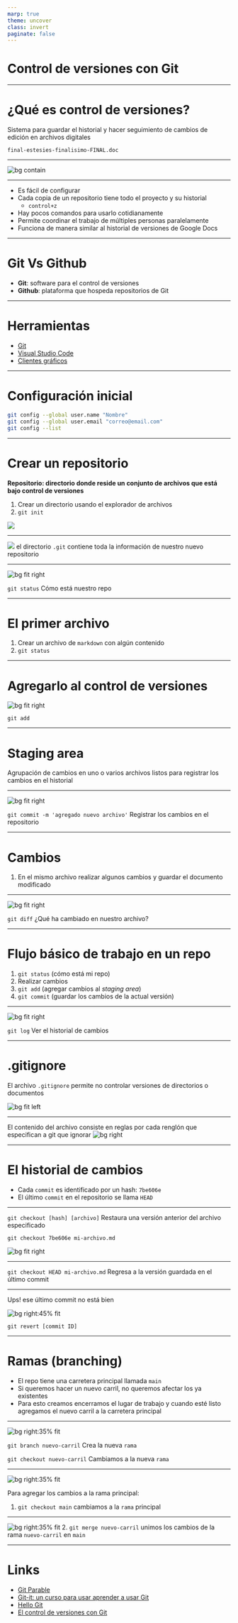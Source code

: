 ```yaml
---
marp: true
theme: uncover
class: invert
paginate: false
---
```

<!-- markdownlint-disable -->

# Control de versiones con Git

---

# ¿Qué es control de versiones?

Sistema para guardar el historial y hacer seguimiento de cambios de edición en archivos digitales

``final-estesies-finalisimo-FINAL.doc``

---

![bg contain](./img/commits.png)

---

* Es fácil de configurar
* Cada copia de un repositorio tiene todo el proyecto y su historial
  * `control+z` 
* Hay pocos comandos para usarlo cotidianamente
* Permite coordinar el trabajo de múltiples personas paralelamente
* Funciona de manera similar al historial de versiones de Google Docs

---

# Git Vs Github

* **Git**: software para el control de versiones
* **Github**: plataforma que hospeda repositorios de Git

---

# Herramientas 

* [Git](https://git-scm.com/downloads)
* [Visual Studio Code](https://code.visualstudio.com)
* [Clientes gráficos](https://git-scm.com/downloads/guis)

---

# Configuración inicial

```bash
git config --global user.name "Nombre"
git config --global user.email "correo@email.com"
git config --list
```

---

# Crear un repositorio
<style scoped>section{font-size:30px;}</style>

**Repositorio: directorio donde reside un conjunto de archivos que está bajo control de versiones**

1. Crear un directorio usando el explorador de archivos
2. ``git init``

![](./img/vs-git-init.png)

---

![](./img/git-dir.png)
el directorio ``.git`` contiene toda la información de nuestro nuevo repositorio

---

![bg fit right](./img/git-status.png)

``git status``
Cómo está nuestro repo 

---

# El primer archivo

1. Crear un archivo de ``markdown`` con algún contenido
2. ``git status``

---

<style scoped>section{font-size:30px;}</style>

# Agregarlo al control de versiones

![bg fit right](./img/git-add.png)

``git add``

---

# Staging area

Agrupación de cambios en uno o varios archivos listos para registrar los cambios en el historial

---

<style scoped>section{font-size:30px;}</style>
![bg fit right](./img/git-commit.png)

``git commit -m 'agregado nuevo archivo'``
Registrar los cambios en el repositorio

---

# Cambios

1. En el mismo archivo realizar algunos cambios y guardar el documento modificado

---

<style scoped>section{font-size:30px;}</style>
![bg fit right](./img/git-diff.png)

``git diff``
¿Qué ha cambiado en nuestro archivo?

---

# Flujo básico de trabajo en un repo

1. ``git status`` (cómo está mi repo)
2. Realizar cambios
3. ``git add`` (agregar cambios al *staging area*)
4. ``git commit`` (guardar los cambios de la actual versión)

---

<style scoped>section{font-size:30px;}</style>
![bg fit right](./img/git-log.png)

``git log``
Ver el historial de cambios

---

# .gitignore

El archivo ``.gitignore`` permite no controlar versiones de directorios o documentos 

![bg fit left](./img/git-ignore-1.png)

---

El contenido del archivo consiste en reglas por cada renglón que especifican a git que ignorar
![bg right](./img/git-ignore-2.png)

---

# El historial de cambios

<style scoped>section{font-size:30px;}</style>

* Cada ``commit`` es identificado por un hash: ``7be606e``
* El último ``commit`` en el repositorio se llama ``HEAD``

---
<style scoped>section{font-size:30px;}</style>

``git checkout [hash] [archivo]``
Restaura una versión anterior del archivo especificado

``git checkout 7be606e mi-archivo.md``

![bg fit right](./img/git-checkout-file.png)

---

``git checkout HEAD mi-archivo.md``
Regresa a la versión guardada en el último commit

---

Ups! ese último commit no está bien

![bg right:45% fit](./img/git-revert.png)

``git revert [commit ID]``

---
# Ramas (branching)

* El repo tiene una carretera principal llamada ``main``
* Si queremos hacer un nuevo carril, no queremos afectar los ya existentes
* Para esto creamos encerramos el lugar de trabajo y cuando esté listo agregamos el nuevo carril a la carretera principal

---

![bg right:35% fit](./img/git-branch-1.png)

``git branch nuevo-carril``
Crea la nueva ``rama``

``git checkout nuevo-carril``
Cambiamos a la nueva ``rama``

---

<style scoped>section{font-size:30px;}</style>

![bg right:35% fit](./img/git-branch-2.png)

Para agregar los cambios a la rama principal:

1. ``git checkout main`` 
cambiamos a la ``rama`` principal

---

<style scoped>section{font-size:30px;}</style>

![bg right:35% fit](./img/git-branch-3.png)
2. ``git merge nuevo-carril``
unimos los cambios de la rama ``nuevo-carril`` en ``main``

---

# Links

* [Git Parable](https://tom.preston-werner.com/2009/05/19/the-git-parable.html)
* [Git-it: un curso para usar aprender a usar Git ](https://github.com/jlord/git-it-electron)
* [Hello Git](https://github.com/mouredev/hello-git)
* [El control de versiones con Git](https://swcarpentry.github.io/git-novice-es/instructor/index.html)